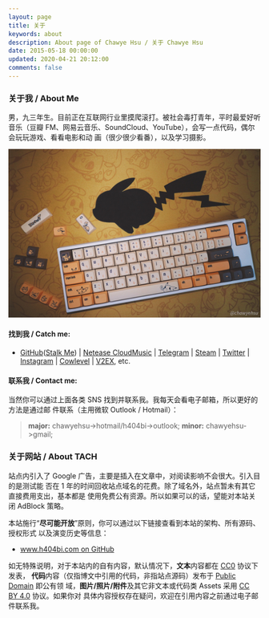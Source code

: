 ```yaml
---
layout: page
title: 关于
keywords: about
description: About page of Chawye Hsu / 关于 Chawye Hsu
date: 2015-05-18 00:00:00
updated: 2020-04-21 20:12:00
comments: false
---
```


### 关于我 / About Me

男，九三年生。目前正在互联网行业里摸爬滚打。被社会毒打青年，平时最爱好听音乐（豆瓣
FM、网易云音乐、SoundCloud、YouTube），会写一点代码，偶尔会玩玩游戏、看看电影和动
画（很少很少看番），以及学习摄影。

![我的生产力工具：Leopold fc660m](./_assets/uploads/2019/07/20190720001.jpg)

#### 找到我 / Catch me:

- [GitHub]([Stalk Me]) | [Netease CloudMusic] | [Telegram] | [Steam] | [Twitter] |
  [Instagram] | [Cowlevel] | [V2EX], etc.

#### 联系我 / Contact me:

当然你可以通过上面各类 SNS 找到并联系我。我每天会看电子邮箱，所以更好的方法是通过邮
件联系（主用微软 Outlook / Hotmail）：

> **major:** chawyehsu->hotmail/h404bi->outlook;
> <span class="meta">**minor:** chawyehsu->gmail;</span>

### 关于网站 / About TACH

站点内引入了 Google 广告，主要是插入在文章中，对阅读影响不会很大。引入目的是测试能
否在 1 年的时间回收站点域名的花费。除了域名外，站点暂未有其它直接费用支出，基本都是
使用免费公有资源。所以如果可以的话，望能对本站关闭 AdBlock 策略。

本站施行“**尽可能开放**”原则，你可以通过以下链接查看到本站的架构、所有源码、授权形式
以及演变历史等信息：

- [www.h404bi.com on GitHub]

如无特殊说明，对于本站内的自有内容，默认情况下，**文本**内容都在 [CC0] 协议下发表，
**代码**内容（仅指博文中引用的代码，非指站点源码）发布于 [Public Domain] 即公有领
域，**图片/照片/附件**及其它非文本或代码类 Assets 采用 [CC BY 4.0] 协议。如果你对
具体内容授权存在疑问，欢迎在引用内容之前通过电子邮件联系我。

[GitHub]: https://github.com/chawyehsu
[Stalk Me]: https://gitstalk.netlify.com/chawyehsu
[Netease CloudMusic]: http://music.163.com/#/user/home?id=35631431
[Telegram]: https://t.me/chawyehsu
[Steam]: http://steamcommunity.com/id/h404bi
[Twitter]: https://twitter.com/chawyehsu
[Instagram]: https://www.instagram.com/chawyehsu
[Cowlevel]: https://cowlevel.net/people/h404bi
[V2EX]: https://www.v2ex.com/member/h404bi
[www.h404bi.com on GitHub]: https://github.com/chawyehsu/www.h404bi.com
[CC0]: https://creativecommons.org/publicdomain/zero/1.0/
[Public Domain]: https://en.wikipedia.org/wiki/Public_domain
[CC BY 4.0]: https://creativecommons.org/licenses/by/4.0/
